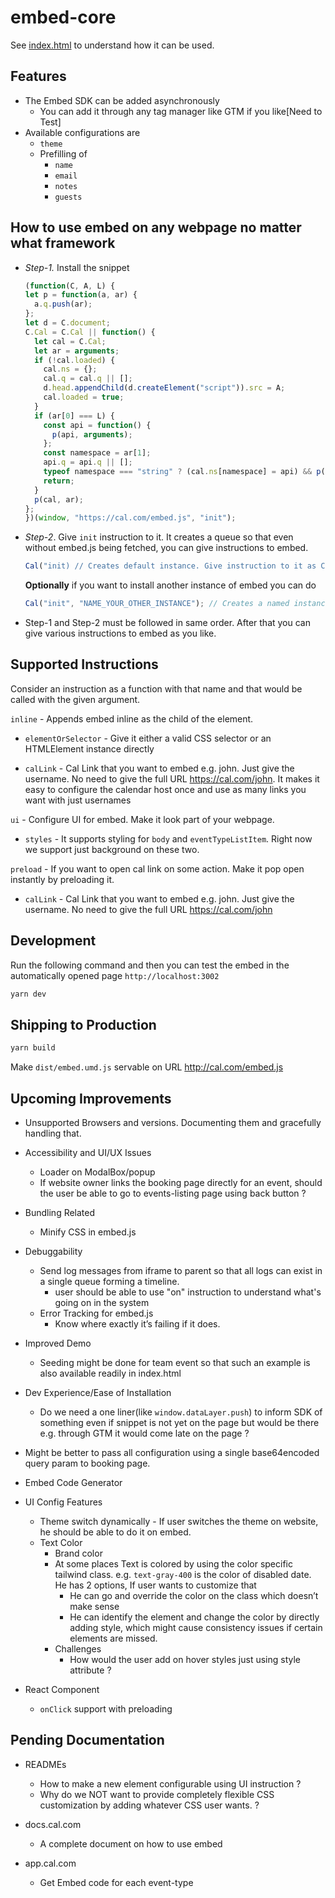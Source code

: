 # embed-core

See [index.html](index.html) to understand how it can be used.

## Features

- The Embed SDK can be added asynchronously
  - You can add it through any tag manager like GTM if you like[Need to Test]
- Available configurations are
  - `theme`
  - Prefilling of
    - `name`
    - `email`
    - `notes`
    - `guests`

## How to use embed on any webpage no matter what framework

- _Step-1._ Install the snippet

    ```javascript
    (function(C, A, L) {
    let p = function(a, ar) {
      a.q.push(ar);
    };
    let d = C.document;
    C.Cal = C.Cal || function() {
      let cal = C.Cal;
      let ar = arguments;
      if (!cal.loaded) {
        cal.ns = {};
        cal.q = cal.q || [];
        d.head.appendChild(d.createElement("script")).src = A;
        cal.loaded = true;
      }
      if (ar[0] === L) {
        const api = function() {
          p(api, arguments);
        };
        const namespace = ar[1];
        api.q = api.q || [];
        typeof namespace === "string" ? (cal.ns[namespace] = api) && p(api, ar) : p(cal, ar);
        return;
      }
      p(cal, ar);
    };
  })(window, "https://cal.com/embed.js", "init");
  ```

- _Step-2_. Give `init` instruction to it. It creates a queue so that even without embed.js being fetched, you can give instructions to embed.

    ```javascript
    Cal("init) // Creates default instance. Give instruction to it as Cal("instruction")
    ```

    **Optionally** if you want to install another instance of embed you can do

    ```javascript
    Cal("init", "NAME_YOUR_OTHER_INSTANCE"); // Creates a named instance. Give instructions to it as Cal.ns.NAME_YOUR_OTHER_INSTANCE("instruction")
    ```

- Step-1 and Step-2 must be followed in same order. After that you can give various instructions to embed as you like.

## Supported Instructions

Consider an instruction as a function with that name and that would be called with the given argument.

`inline` - Appends embed inline as the child of the element.

- `elementOrSelector` - Give it either a valid CSS selector or an HTMLElement instance directly

- `calLink` - Cal Link that you want to embed e.g. john. Just give the username. No need to give the full URL <https://cal.com/john>. It makes it easy to configure the calendar host once and use as many links you want with just usernames

`ui` - Configure UI for embed. Make it look part of your webpage.

- `styles` - It supports styling for `body` and `eventTypeListItem`. Right now we support just background on these two.

`preload` - If you want to open cal link on some action. Make it pop open instantly by preloading it.

- `calLink` - Cal Link that you want to embed e.g. john. Just give the username. No need to give the full URL <https://cal.com/john>

## Development

Run the following command and then you can test the embed in the automatically opened page `http://localhost:3002`

```bash
yarn dev
```

## Shipping to Production

```bash
yarn build
```

Make `dist/embed.umd.js` servable on URL <http://cal.com/embed.js>

## Upcoming Improvements

- Unsupported Browsers and versions. Documenting them and gracefully handling that.

- Accessibility and UI/UX Issues
  - Loader on ModalBox/popup
  - If website owner links the booking page directly for an event, should the user be able to go to events-listing page using back button ?

- Bundling Related
  - Minify CSS in embed.js

- Debuggability
  - Send log messages from iframe to parent so that all logs can exist in a single queue forming a timeline.
    - user should be able to use "on" instruction to understand what's going on in the system
  - Error Tracking for embed.js
    - Know where exactly it’s failing if it does.

- Improved Demo
  - Seeding might be done for team event so that such an example is also available readily in index.html

- Dev Experience/Ease of Installation
  - Do we need a one liner(like `window.dataLayer.push`) to inform SDK of something even if snippet is not yet on the page but would be there e.g. through GTM it would come late on the page ?
- Might be better to pass all configuration using a single base64encoded query param to booking page.
- Embed Code Generator

- UI Config Features
  - Theme switch dynamically - If user switches the theme on website, he should be able to do it on embed.
  - Text Color
    - Brand color
    - At some places Text is colored by using the color specific tailwind class. e.g. `text-gray-400` is the color of disabled date. He has 2 options, If user wants to customize that
      - He can go and override the color on the class which doesn’t make sense
      - He can identify the element and change the color by directly adding style, which might cause consistency issues if certain elements are missed.
    - Challenges
      - How would the user add on hover styles just using style attribute ?
- React Component
  - `onClick` support with preloading

## Pending Documentation

- READMEs
  - How to make a new element configurable using UI instruction ?
  - Why do we NOT want to provide completely flexible CSS customization by adding whatever CSS user wants. ?

- docs.cal.com
  - A complete document on how to use embed

- app.cal.com
  - Get Embed code for each event-type
